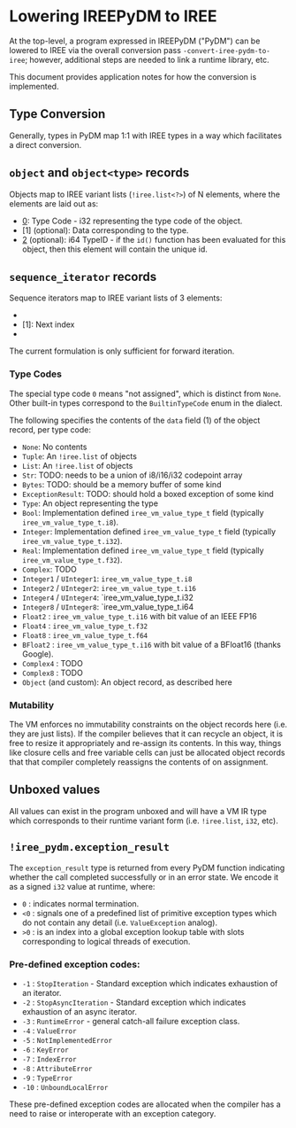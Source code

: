 # Lowering IREEPyDM to IREE

At the top-level, a program expressed in IREEPyDM ("PyDM") can be lowered to
IREE via the overall conversion pass `-convert-iree-pydm-to-iree`; however,
additional steps are needed to link a runtime library, etc.

This document provides application notes for how the conversion is
implemented.

## Type Conversion

Generally, types in PyDM map 1:1 with IREE types in a way which facilitates
a direct conversion.

## `object` and `object<type>` records

Objects map to IREE variant lists (`!iree.list<?>`) of N elements, where the
elements are laid out as:

* [0]: Type Code - i32 representing the type code of the object.
* [1] (optional): Data corresponding to the type.
* [2] (optional): i64 TypeID - if the `id()` function has been evaluated for
  this object, then this element will contain the unique id.

## `sequence_iterator` records

Sequence iterators map to IREE variant lists of 3 elements:

* [0]: Sequence
* [1]: Next index
* [2]: Limit

The current formulation is only sufficient for forward iteration.

### Type Codes

The special type code `0` means "not assigned", which is distinct from `None`.
Other built-in types correspond to the `BuiltinTypeCode` enum in the dialect.

The following specifies the contents of the `data` field (1) of the object
record, per type code:

* `None`: No contents
* `Tuple`: An `!iree.list` of objects
* `List`: An `!iree.list` of objects
* `Str`: TODO: needs to be a union of i8/i16/i32 codepoint array
* `Bytes`: TODO: should be a memory buffer of some kind
* `ExceptionResult`: TODO: should hold a boxed exception of some kind
* `Type`: An object representing the type
* `Bool`: Implementation defined `iree_vm_value_type_t` field (typically
  `iree_vm_value_type_t.i8`).
* `Integer`: Implementation defined `iree_vm_value_type_t` field (typically
  `iree_vm_value_type_t.i32`).
* `Real`: Implementation defined `iree_vm_value_type_t` field (typically
  `iree_vm_value_type_t.f32`).
* `Complex`: TODO
* `Integer1` / `UInteger1`: `iree_vm_value_type_t.i8`
* `Integer2` / `UInteger2`: `iree_vm_value_type_t.i16`
* `Integer4` / `UInteger4`: `iree_vm_value_type_t.i32
* `Integer8` / `UInteger8`: `iree_vm_value_type_t.i64
* `Float2` : `iree_vm_value_type_t.i16` with bit value of an IEEE FP16
* `Float4` : `iree_vm_value_type_t.f32`
* `Float8` : `iree_vm_value_type_t.f64`
* `BFloat2` : `iree_vm_value_type_t.i16` with bit value of a BFloat16 (thanks
  Google).
* `Complex4` : TODO
* `Complex8` : TODO
* `Object` (and custom): An object record, as described here

### Mutability

The VM enforces no immutability constraints on the object records here (i.e.
they are just lists). If the compiler believes that it can recycle an object,
it is free to resize it appropriately and re-assign its contents. In this
way, things like closure cells and free variable cells can just be
allocated object records that that compiler completely reassigns the contents
of on assignment.

## Unboxed values

All values can exist in the program unboxed and will have a VM IR type which
corresponds to their runtime variant form (i.e. `!iree.list`, `i32`, etc).

## `!iree_pydm.exception_result`

The `exception_result` type is returned from every PyDM function indicating
whether the call completed successfully or in an error state. We encode it as
a signed `i32` value at runtime, where:

* `0` : indicates normal termination.
* `<0` : signals one of a predefined list of primitive exception types
  which do not contain any detail (i.e. `ValueException` analog).
* `>0` : is an index into a global exception lookup table with slots
  corresponding to logical threads of execution.

### Pre-defined exception codes:

* `-1` : `StopIteration` - Standard exception which indicates exhaustion of
  an iterator.
* `-2` : `StopAsyncIteration` - Standard exception which indicates exhaustion
  of an async iterator.
* `-3` : `RuntimeError` - general catch-all failure exception class.
* `-4` : `ValueError`
* `-5` : `NotImplementedError`
* `-6` : `KeyError`
* `-7` : `IndexError`
* `-8` : `AttributeError`
* `-9` : `TypeError`
* `-10` : `UnboundLocalError`

These pre-defined exception codes are allocated when the compiler has a need
to raise or interoperate with an exception category.
